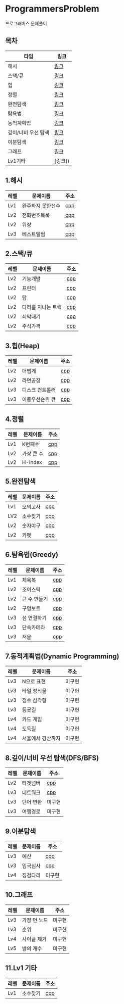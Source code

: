 # ProgrammersProblem
프로그래머스 문제풀이

## 목차
타입 | 링크
--------|--------
해시 | [링크](https://github.com/daum7766/ProgrammersProblem#1%ED%95%B4%EC%8B%9C)
스택/큐 | [링크](https://github.com/daum7766/ProgrammersProblem#2%EC%8A%A4%ED%83%9D%ED%81%90)
힙 | [링크](https://github.com/daum7766/ProgrammersProblem#3%ED%9E%99heap)
정렬 | [링크](https://github.com/daum7766/ProgrammersProblem#4%EC%A0%95%EB%A0%AC)
완전탐색 | [링크](https://github.com/daum7766/ProgrammersProblem#5%EC%99%84%EC%A0%84%ED%83%90%EC%83%89)
탐욕법 | [링크](https://github.com/daum7766/ProgrammersProblem#6%ED%83%90%EC%9A%95%EB%B2%95greedy)
동적계획법 | [링크](https://github.com/daum7766/ProgrammersProblem#7%EB%8F%99%EC%A0%81%EA%B3%84%ED%9A%8D%EB%B2%95dynamic-programming)
깊이/너비 우선 탐색 | [링크](https://github.com/daum7766/ProgrammersProblem#8%EA%B9%8A%EC%9D%B4%EB%84%88%EB%B9%84-%EC%9A%B0%EC%84%A0-%ED%83%90%EC%83%89dfsbfs)
이분탐색 | [링크](https://github.com/daum7766/ProgrammersProblem#9%EC%9D%B4%EB%B6%84%ED%83%90%EC%83%89)
그래프 | [링크](https://github.com/daum7766/ProgrammersProblem#10%EA%B7%B8%EB%9E%98%ED%94%84)
Lv1기타 | [링크()


## 1.해시

레벨 | 문제이름 | 주소
--------|--------|---------
Lv1|완주하지 못한선수|[cpp](https://github.com/daum7766/ProgrammersProblem/blob/master/%EC%99%84%EC%A3%BC%ED%95%98%EC%A7%80%20%EB%AA%BB%ED%95%9C%20%EC%84%A0%EC%88%98(%ED%95%B4%EC%89%AC)/Lv1_Hash.cpp)
Lv2|전화번호목록|[cpp](https://github.com/daum7766/ProgrammersProblem/blob/master/%EC%A0%84%ED%99%94%EB%B2%88%ED%98%B8%EB%B6%80(%ED%95%B4%EC%89%ACLv2)/Lv2_Hash1.cpp)
Lv2|위장|[cpp](https://github.com/daum7766/ProgrammersProblem/blob/master/%EC%9C%84%EC%9E%A5(%ED%95%B4%EC%89%ACLv2)/Lv2_Hash2.cpp)
Lv3|베스트앨범|[cpp](https://github.com/daum7766/ProgrammersProblem/blob/master/%EB%B2%A0%EC%8A%A4%ED%8A%B8%EC%97%98%EB%B2%94(%ED%95%B4%EC%89%ACLv3)/bestAlbum.cpp)

## 2.스택/큐

레벨 | 문제이름 | 주소
--------|--------|---------
Lv2|기능개발|[cpp](https://github.com/daum7766/ProgrammersProblem/blob/master/%EA%B8%B0%EB%8A%A5%EA%B0%9C%EB%B0%9C(%ED%81%90%2C%EC%8A%A4%ED%83%9D%20Lv2)/Lv2_Function_Development_Queue.cpp)
Lv2|프린터|[cpp](https://github.com/daum7766/ProgrammersProblem/blob/master/%ED%94%84%EB%A6%B0%ED%84%B0(%ED%81%90%2C%EC%8A%A4%ED%83%9D%20Lv2)/Printer.cpp)
Lv2|탑|[cpp](https://github.com/daum7766/ProgrammersProblem/blob/master/%ED%83%91(%ED%81%90%2C%EC%8A%A4%ED%83%9D%20Lv2)/Lv2_Top_Stack.cpp)
Lv2|다리를 지나는 트럭|[cpp](https://github.com/daum7766/ProgrammersProblem/blob/master/%EB%8B%A4%EB%A6%AC%EB%A5%BC%20%EC%A7%80%EB%82%98%EB%8A%94%20%ED%8A%B8%EB%9F%AD(%ED%81%90%2C%EC%8A%A4%ED%83%9D%20Lv2)/Lv2_Truck_Queue.cpp)
Lv2|쇠막대기|[cpp](https://github.com/daum7766/ProgrammersProblem/blob/master/%EC%87%A0%EB%A7%89%EB%8C%80%EA%B8%B0(%ED%81%90%2C%EC%8A%A4%ED%83%9D%20Lv2)/Lv2_IlonStick_stack.cpp)
Lv2|주식가격|[cpp](https://github.com/daum7766/ProgrammersProblem/blob/master/%EC%A3%BC%EC%8B%9D%EA%B0%80%EA%B2%A9(%ED%81%90%2C%EC%8A%A4%ED%83%9D%20Lv2)/Lv2_StockPrice_stack.cpp)

## 3.힙(Heap)
레벨 | 문제이름 | 주소
--------|--------|---------
Lv2|더맵게|[cpp](https://github.com/daum7766/ProgrammersProblem/blob/master/%EB%8D%94%EB%A7%B5%EA%B2%8C(%ED%9E%99%20Lv2)/Lv2_moreSpicy_Heap.cpp)
Lv2|라면공장|[cpp](https://github.com/daum7766/ProgrammersProblem/blob/master/%EB%9D%BC%EB%A9%B4%EA%B3%B5%EC%9E%A5(%ED%9E%99%20Lv2)/Lv2_RamenFactory_Heap.cpp)
Lv3|디스크 컨트롤러|[cpp](https://github.com/daum7766/ProgrammersProblem/blob/master/%EB%94%94%EC%8A%A4%ED%81%AC%EC%BB%A8%ED%8A%B8%EB%A1%A4%EB%9F%AC(%ED%9E%99%20Lv3)/DiskController.cpp)
Lv3|이중우선순위 큐|[cpp](https://github.com/daum7766/ProgrammersProblem/blob/master/%EC%9D%B4%EC%A4%91%EC%9A%B0%EC%84%A0%EC%88%9C%EC%9C%84%ED%81%90(%ED%9E%99%20Lv3)/DoublePriorityQueue.cpp)

## 4.정렬
레벨 | 문제이름 | 주소
--------|--------|---------
Lv1|K번째수|[cpp](https://github.com/daum7766/ProgrammersProblem/blob/master/K%EB%B2%88%EC%A7%B8%EC%88%98(%EC%A0%95%EB%A0%ACLv1)/kNumber.cpp)
Lv2|가장 큰 수|[cpp](https://github.com/daum7766/ProgrammersProblem/blob/master/%EA%B0%80%EC%9E%A5%ED%81%B0%EC%88%98(%EC%A0%95%EB%A0%ACLv2)/BigNumber.cpp)
Lv2|H-Index|[cpp](https://github.com/daum7766/ProgrammersProblem/blob/master/H-Index(%EC%A0%95%EB%A0%ACLv2)/h-Index.cpp)

## 5.완전탐색
레벨 | 문제이름 | 주소
--------|--------|---------
Lv1|모의고사|[cpp](https://github.com/daum7766/ProgrammersProblem/blob/master/%EB%AA%A8%EC%9D%98%EA%B3%A0%EC%82%AC(%EC%99%84%EC%A0%84%ED%83%90%EC%83%89%20Lv1)/MockTest.cpp)
LV2|소수찾기|[cpp](https://github.com/daum7766/ProgrammersProblem/blob/master/%EC%86%8C%EC%88%98%EC%B0%BE%EA%B8%B0(%EC%99%84%EC%A0%84%ED%83%90%EC%83%89%20Lv2)/L2_primeNumber.cpp)
Lv2|숫자야구|[cpp](https://github.com/daum7766/ProgrammersProblem/blob/master/%EC%88%AB%EC%9E%90%EC%95%BC%EA%B5%AC(%EC%99%84%EC%A0%84%ED%83%90%EC%83%89%20Lv2)/Lv2_Numbers_BaseBall.cpp)
Lv2|카펫|[cpp](https://github.com/daum7766/ProgrammersProblem/blob/master/%EC%B9%B4%ED%8E%AB(%EC%99%84%EC%A0%84%ED%83%90%EC%83%89%20LV2)/Lv2_Carpet.cpp)

## 6.탐욕법(Greedy)
레벨 | 문제이름 | 주소
--------|--------|---------
Lv1|체육복|[cpp](https://github.com/daum7766/ProgrammersProblem/blob/master/%EC%B2%B4%EC%9C%A1%EB%B3%B5(%ED%83%90%EC%9A%95%EB%B2%95%20Lv1)/Lv1_Greedy_GymSuit.cpp)
Lv2|조이스틱|[cpp](https://github.com/daum7766/ProgrammersProblem/blob/master/%EC%A1%B0%EC%9D%B4%EC%8A%A4%ED%8B%B1(%ED%83%90%EC%9A%95%EB%B2%95%20Lv2)/Lv2_Jostick_greedy.cpp)
Lv2|큰 수 만들기|[cpp](https://github.com/daum7766/ProgrammersProblem/blob/master/%ED%81%B0%EC%88%98%EB%A7%8C%EB%93%A4%EA%B8%B0(%ED%83%90%EC%9A%95%EB%B2%95%20Lv2)/Lv2_Greedy_bigNumber.cpp)
Lv2|구명보트|[cpp](https://github.com/daum7766/ProgrammersProblem/blob/master/%EA%B5%AC%EB%AA%85%EB%B3%B4%ED%8A%B8(%ED%83%90%EC%9A%95%EB%B2%95%20Lv2)/Lv2_Greedy_Lifeboat.cpp)
Lv3|섬 연결하기|[cpp](https://github.com/daum7766/ProgrammersProblem/blob/master/%EC%84%AC%EC%97%B0%EA%B2%B0%ED%95%98%EA%B8%B0(%ED%83%90%EC%9A%95%EB%B2%95%20Lv3)/Lv3_Greedy_ConnectIsland.cpp)
Lv3|단속카메라|[cpp](https://github.com/daum7766/ProgrammersProblem/tree/master/%EB%8B%A8%EC%86%8D%EC%B9%B4%EB%A9%94%EB%9D%BC(%ED%83%90%EC%9A%95%EB%B2%95%20Lv3))
Lv3|저울|[cpp](https://github.com/daum7766/ProgrammersProblem/blob/master/%EC%A0%80%EC%9A%B8(%ED%83%90%EC%9A%95%EB%B2%95%20Lv3)/Lv3_Greedy_Scale.cpp)


## 7.동적계획법(Dynamic Programming)
레벨 | 문제이름 | 주소
--------|--------|---------
Lv3|N으로 표현|미구현
Lv3|타일 장식물|미구현
Lv3|정수 삼각형|미구현
Lv3|등굣길|미구현
Lv4|카드 게임|미구현
Lv4|도둑질|미구현
Lv4|서울에서 경산까지|미구현

## 8.깊이/너비 우선 탐색(DFS/BFS)
레벨 | 문제이름 | 주소
--------|--------|---------
Lv2|타겟넘버|[cpp](https://github.com/daum7766/ProgrammersProblem/blob/master/%ED%83%80%EC%BC%93%EB%84%98%EB%B2%84(DFS%2CBFS%20Lv2)/Lv2_DFS_TargetNumber.cpp)
Lv3|네트워크|[cpp](https://github.com/daum7766/ProgrammersProblem/blob/master/%EB%84%A4%ED%8A%B8%EC%9B%8C%ED%81%AC(DFS%2CBFS%20Lv3)/Lv3_DFS_Network.cpp)
Lv3|단어 변환|미구현
Lv3|여행경로|미구현

## 9.이분탐색
레벨 | 문제이름 | 주소
--------|--------|---------
Lv3|예산|[cpp](https://github.com/daum7766/ProgrammersProblem/blob/master/%EC%98%88%EC%82%B0(%EC%9D%B4%EB%B6%84%ED%83%90%EC%83%89%20Lv3)/Lv3_Budget.cpp)
Lv3|입국심사|[cpp](https://github.com/daum7766/ProgrammersProblem/blob/master/%EC%9E%85%EA%B5%AD%EC%8B%AC%EC%82%AC(%EC%9D%B4%EB%B6%84%ED%83%90%EC%83%89%20Lv3)/Lv3_BinarySerch_Immigration.cpp)
Lv4|징검다리|미구현

## 10.그래프
레벨 | 문제이름 | 주소
--------|--------|---------
Lv3|가장 먼 노드|미구현
Lv3|순위|미구현
Lv4|사이클 제거|미구현
Lv5|방의 개수|미구현

## 11.Lv1 기타
레벨 | 문제이름 | 주소
--------|--------|---------
Lv1|소수찾기|[cpp](https://github.com/daum7766/ProgrammersProblem/blob/master/%EC%86%8C%EC%88%98%EC%B0%BE%EA%B8%B0(Lv1)/Lv1_PrimeNumber.cpp)
